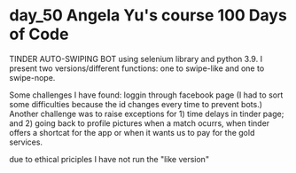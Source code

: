 # day_50 Angela Yu's course 100 Days of Code

TINDER AUTO-SWIPING BOT
  using selenium library and python 3.9.
  I present two versions/different functions: one to swipe-like and one to swipe-nope.
  
  Some challenges I have found: 
  loggin through facebook page (I had to sort some difficulties because the id changes every time to prevent bots.)
  Another challenge was to raise exceptions for 1) time delays in tinder page; and 2) going back to profile pictures when a match ocurrs, when tinder offers a shortcat for the app or when it wants us to pay for the gold services.
  
  due to ethical priciples I have not run the "like version"
